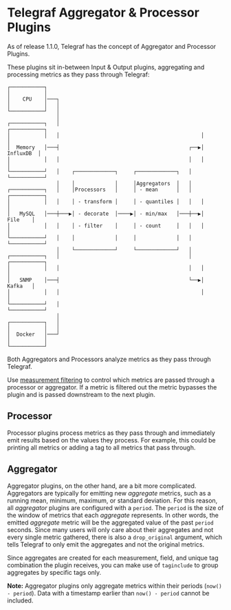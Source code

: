 # Telegraf Aggregator & Processor Plugins

As of release 1.1.0, Telegraf has the concept of Aggregator and Processor Plugins.

These plugins sit in-between Input & Output plugins, aggregating and processing
metrics as they pass through Telegraf:

```text
┌───────────┐
│           │
│    CPU    │───┐
│           │   │
└───────────┘   │
                │
┌───────────┐   │                                              ┌───────────┐
│           │   │                                              │           │
│  Memory   │───┤                                          ┌──▶│ InfluxDB  │
│           │   │                                          │   │           │
└───────────┘   │    ┌─────────────┐     ┌─────────────┐   │   └───────────┘
                │    │             │     │Aggregators  │   │
┌───────────┐   │    │Processors   │     │ - mean      │   │   ┌───────────┐
│           │   │    │ - transform │     │ - quantiles │   │   │           │
│   MySQL   │───┼───▶│ - decorate  │────▶│ - min/max   │───┼──▶│   File    │
│           │   │    │ - filter    │     │ - count     │   │   │           │
└───────────┘   │    │             │     │             │   │   └───────────┘
                │    └─────────────┘     └─────────────┘   │
┌───────────┐   │                                          │   ┌───────────┐
│           │   │                                          │   │           │
│   SNMP    │───┤                                          └──▶│   Kafka   │
│           │   │                                              │           │
└───────────┘   │                                              └───────────┘
                │
┌───────────┐   │
│           │   │
│  Docker   │───┘
│           │
└───────────┘
```

Both Aggregators and Processors analyze metrics as they pass through Telegraf.

Use [measurement filtering](CONFIGURATION.md#measurement-filtering)
to control which metrics are passed through a processor or aggregator.  If a
metric is filtered out the metric bypasses the plugin and is passed downstream
to the next plugin.

## Processor

Processor plugins process metrics as they pass through and immediately emit
results based on the values they process. For example, this could be printing
all metrics or adding a tag to all metrics that pass through.

## Aggregator

Aggregator plugins, on the other hand, are a bit more complicated. Aggregators
are typically for emitting new _aggregate_ metrics, such as a running mean,
minimum, maximum, or standard deviation. For this reason, all _aggregator_
plugins are configured with a `period`. The `period` is the size of the window
of metrics that each _aggregate_ represents. In other words, the emitted
_aggregate_ metric will be the aggregated value of the past `period` seconds.
Since many users will only care about their aggregates and not every single metric
gathered, there is also a `drop_original` argument, which tells Telegraf to only
emit the aggregates and not the original metrics.

Since aggregates are created for each measurement, field, and unique tag combination
the plugin receives, you can make use of `taginclude` to group
aggregates by specific tags only.

**Note:** Aggregator plugins only aggregate metrics within their periods (`now() - period`). Data with a timestamp earlier than `now() - period` cannot be included.
